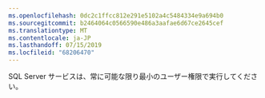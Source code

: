 ```yaml
---
ms.openlocfilehash: 0dc2c1ffcc812e291e5102a4c5484334e9a694b0
ms.sourcegitcommit: b2464064c0566590e486a3aafae6d67ce2645cef
ms.translationtype: MT
ms.contentlocale: ja-JP
ms.lasthandoff: 07/15/2019
ms.locfileid: "68206470"
---
```

SQL Server サービスは、常に可能な限り最小のユーザー権限で実行してください。
